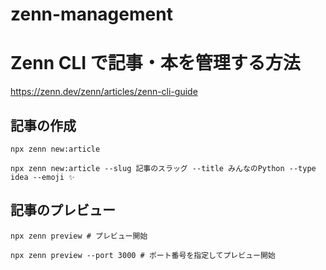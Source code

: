 # zenn-management

# Zenn CLI で記事・本を管理する方法

https://zenn.dev/zenn/articles/zenn-cli-guide

## 記事の作成

```
npx zenn new:article

npx zenn new:article --slug 記事のスラッグ --title みんなのPython --type idea --emoji ✨
```

## 記事のプレビュー

```
npx zenn preview # プレビュー開始

npx zenn preview --port 3000 # ポート番号を指定してプレビュー開始

```
